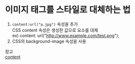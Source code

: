 # 이미지 태그를 스타일로 대체하는 법

1. `content:url("a.jpg")` 속성을 추가<br>
   CSS content 속성은 생성한 값으로 요소를 대체<br>
   ex) content: url("http://www.example.com/test.png");
2. CSS의 background-image 속성을 사용

참고<br>
[content](https://developer.mozilla.org/ko/docs/Web/CSS/content)
